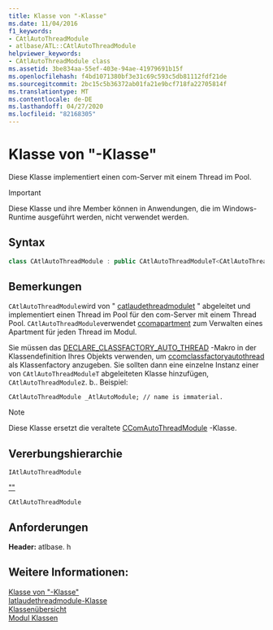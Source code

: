 ```yaml
---
title: Klasse von "-Klasse"
ms.date: 11/04/2016
f1_keywords:
- CAtlAutoThreadModule
- atlbase/ATL::CAtlAutoThreadModule
helpviewer_keywords:
- CAtlAutoThreadModule class
ms.assetid: 3be834aa-55ef-403e-94ae-41979691b15f
ms.openlocfilehash: f4bd1071380bf3e31c69c593c5db81112fdf21de
ms.sourcegitcommit: 2bc15c5b36372ab01fa21e9bcf718fa22705814f
ms.translationtype: MT
ms.contentlocale: de-DE
ms.lasthandoff: 04/27/2020
ms.locfileid: "82168305"
---
```

# <a name="catlautothreadmodule-class"></a>Klasse von "-Klasse"

Diese Klasse implementiert einen com-Server mit einem Thread im Pool.

> [!IMPORTANT]
> Diese Klasse und ihre Member können in Anwendungen, die im Windows-Runtime ausgeführt werden, nicht verwendet werden.

## <a name="syntax"></a>Syntax

```cpp
class CAtlAutoThreadModule : public CAtlAutoThreadModuleT<CAtlAutoThreadModule>
```

## <a name="remarks"></a>Bemerkungen

`CAtlAutoThreadModule`wird von " [catlaudethreadmodulet](../../atl/reference/catlautothreadmodulet-class.md) " abgeleitet und implementiert einen Thread im Pool für den com-Server mit einem Thread Pool. `CAtlAutoThreadModule`verwendet [ccomapartment](../../atl/reference/ccomapartment-class.md) zum Verwalten eines Apartment für jeden Thread im Modul.

Sie müssen das [DECLARE_CLASSFACTORY_AUTO_THREAD](aggregation-and-class-factory-macros.md#declare_classfactory_auto_thread) -Makro in der Klassendefinition Ihres Objekts verwenden, um [ccomclassfactoryautothread](../../atl/reference/ccomclassfactoryautothread-class.md) als Klassenfactory anzugeben. Sie sollten dann eine einzelne Instanz einer von `CAtlAutoThreadModuleT` abgeleiteten Klasse hinzufügen, `CAtlAutoThreadModule`z. b.. Beispiel:

`CAtlAutoThreadModule _AtlAutoModule; // name is immaterial.`

> [!NOTE]
> Diese Klasse ersetzt die veraltete [CComAutoThreadModule](../../atl/reference/ccomautothreadmodule-class.md) -Klasse.

## <a name="inheritance-hierarchy"></a>Vererbungshierarchie

`IAtlAutoThreadModule`

[""](../../atl/reference/catlautothreadmodulet-class.md)

`CAtlAutoThreadModule`

## <a name="requirements"></a>Anforderungen

**Header:** atlbase. h

## <a name="see-also"></a>Weitere Informationen:

[Klasse von "-Klasse"](../../atl/reference/catlautothreadmodulet-class.md)<br/>
[Iatlaudethreadmodule-Klasse](../../atl/reference/iatlautothreadmodule-class.md)<br/>
[Klassenübersicht](../../atl/atl-class-overview.md)<br/>
[Modul Klassen](../../atl/atl-module-classes.md)
